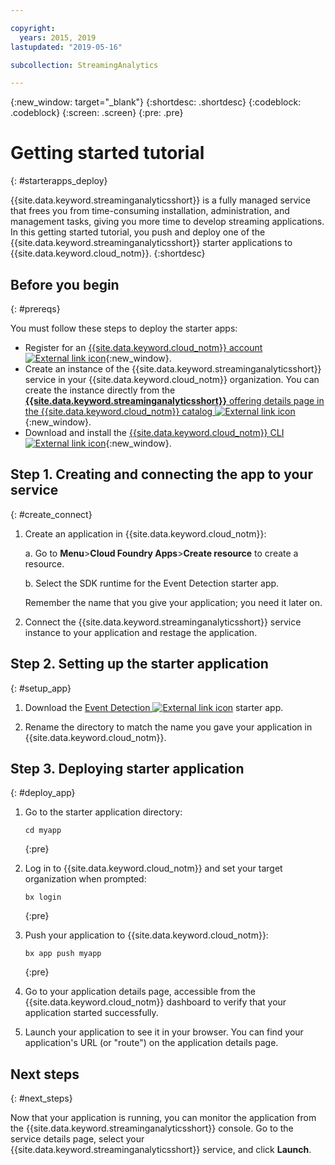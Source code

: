 ```yaml
---

copyright:
  years: 2015, 2019
lastupdated: "2019-05-16"

subcollection: StreamingAnalytics

---
```


<!-- Attribute definitions -->
{:new_window: target="_blank"}
{:shortdesc: .shortdesc}
{:codeblock: .codeblock}
{:screen: .screen}
{:pre: .pre}

# Getting started tutorial
{: #starterapps_deploy}

{{site.data.keyword.streaminganalyticsshort}} is a fully managed service that frees you from time-consuming installation, administration, and management tasks, giving you more time to develop streaming applications. In this getting started tutorial, you push and deploy one of the {{site.data.keyword.streaminganalyticsshort}} starter applications to {{site.data.keyword.cloud_notm}}.
{:shortdesc}


## Before you begin
{: #prereqs}

You must follow these steps to deploy the starter apps:

* Register for an [{{site.data.keyword.cloud_notm}} account ![External link icon](../../icons/launch-glyph.svg "External link icon")](https://{DomainName}/registration){:new_window}.
* Create an instance of the {{site.data.keyword.streaminganalyticsshort}} service in your {{site.data.keyword.cloud_notm}} organization. You can create the instance directly from the [**{{site.data.keyword.streaminganalyticsshort}}** offering details page in the {{site.data.keyword.cloud_notm}} catalog ![External link icon](../../icons/launch-glyph.svg "External link icon")](https://{DomainName}/catalog/services/streaming-analytics/){:new_window}.  
* Download and install the [{{site.data.keyword.cloud_notm}} CLI ![External link icon](../../icons/launch-glyph.svg "External link icon")](/docs/cli?topic=cli-install-ibmcloud-cli#install-ibmcloud-cli){:new_window}.



## Step 1. Creating and connecting the app to your service
{: #create_connect}

1. Create an application in {{site.data.keyword.cloud_notm}}:

    a. Go to **Menu**>**Cloud Foundry Apps**>**Create resource** to create a resource.

    b. Select the SDK runtime for the Event Detection starter app.

    Remember the name that you give your application; you need it later on.
1. Connect the {{site.data.keyword.streaminganalyticsshort}} service instance to your application and restage the application.

## Step 2. Setting up the starter application
{: #setup_app}

1. Download the [Event Detection ![External link icon](../../icons/launch-glyph.svg "External link icon")](https://streams-github-samples.mybluemix.net/?get=QuickStart/EventDetectionV2) starter app.

1. Rename the directory to match the name you gave your application in {{site.data.keyword.cloud_notm}}.

## Step 3. Deploying starter application
{: #deploy_app}

1. Go to the starter application directory:
   ```
   cd myapp
   ```
   {:pre}

1. Log in to {{site.data.keyword.cloud_notm}} and set your target organization when prompted:
   ```
   bx login
   ```
   {:pre}

1. Push your application to {{site.data.keyword.cloud_notm}}:
   ```
   bx app push myapp
   ```
   {:pre}

1. Go to your application details page, accessible from the {{site.data.keyword.cloud_notm}} dashboard to verify that your application started successfully.
1. Launch your application to see it in your browser. You can find your application's URL (or "route") on the application details page.

## Next steps
{: #next_steps}

Now that your application is running, you can monitor the application from the {{site.data.keyword.streaminganalyticsshort}} console. Go to the service details page, select your {{site.data.keyword.streaminganalyticsshort}} service, and click **Launch**.
